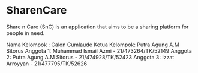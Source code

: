 # SharenCare
Share n Care (SnC) is an application that aims to be a sharing platform for people in need.

Nama Kelompok : Calon Cumlaude
Ketua Kelompok: Putra Agung A.M Sitorus
Anggota 1: Muhammad Ismail Azmi - 21/473264/TK/52149
Anggota 2: Putra Agung A.M Sitorus - 21/474928/TK/52423
Anggota 3: Izzat Arroyyan - 21/477795/TK/52626
